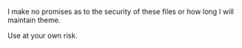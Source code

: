 I make no promises as to the security of these files or how long I will maintain theme.

Use at your own risk.
